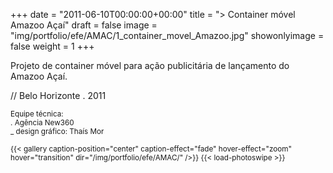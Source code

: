 +++
date = "2011-06-10T00:00:00+00:00"
title = "> Container móvel Amazoo Açaí"
draft = false
image = "img/portfolio/efe/AMAC/1_container_movel_Amazoo.jpg"
showonlyimage = false
weight = 1
+++

<!--more-->

Projeto de container móvel para ação publicitária de lançamento do Amazoo Açaí.

// Belo Horizonte . 2011

<small>Equipe técnica:<br>
  . Agência New360<br>
  _ design gráfico: Thaís Mor<br>

{{< gallery caption-position="center" caption-effect="fade" hover-effect="zoom" hover="transition" dir="/img/portfolio/efe/AMAC/" />}} {{< load-photoswipe >}}
